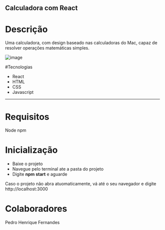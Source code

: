 ## Calculadora com React


# Descrição
Uma calculadora, com design baseado nas calculadoras do Mac, capaz de resolver operações matemáticas simples.

![image](https://user-images.githubusercontent.com/101872181/210818328-86becada-138f-43f9-a935-da69acd3632f.png)

#Tecnologias
<ul>
<li>React</li>
<li>HTML</li>
<li>CSS</li>
<li>Javascript</li>
</ul>

<hr>

# Requisitos
 Node
 npm
 
# Inicialização

- Baixe o projeto
- Navegue pelo terminal ate a pasta do projeto
- Digite <strong>npm start</strong> e aguarde

Caso o projeto não abra atuomaticamente, vá até o seu navegador e digite http://localhost:3000

# Colaboradores
Pedro Henrique Fernandes

